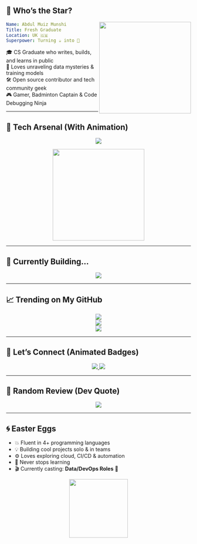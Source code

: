
## 🧠 Who’s the Star?

<img align="right" src="https://media.giphy.com/media/qgQUggAC3Pfv687qPC/giphy.gif" width="250"/>

```yaml
Name: Abdul Muiz Munshi
Title: Fresh Graduate
Location: UK 🇬🇧
Superpower: Turning ☕ into 🧠
```

🎓 CS Graduate who writes, builds, and learns in public  
🧠 Loves unraveling data mysteries & training models  
🛠️ Open source contributor and tech community geek  
🎮 Gamer, Badminton Captain & Code Debugging Ninja

---

## 🔧 Tech Arsenal (With Animation)

<p align="center">
  <img src="https://skillicons.dev/icons?i=python,cpp,java,js,html,css,php,react,laravel,postgresql,mysql,linux,git,vscode,github" />
</p>

<p align="center">
  <img src="https://media.giphy.com/media/TilmLMmWrRYYHjLfub/giphy.gif" width="250"/>
</p>

---

## 🚀 Currently Building...

<p align="center">
  <img src="https://readme-typing-svg.herokuapp.com?font=Fira+Code&size=20&pause=1000&center=true&vCenter=true&color=F70606&lines=🤖+Deep+Learning+Models;📊+Data+Visualizations+that+Speak;🧩+MLOps+Pipelines;💥+Web+Apps+with+React+and+Laravel" />
</p>

---

## 📈 Trending on My GitHub

<p align="center">
  <img src="https://github-readme-streak-stats.herokuapp.com/?user=muiz2353673&theme=tokyonight&hide_border=false" />
  <br/>
  <img src="https://github-readme-stats.vercel.app/api?username=muiz2353673&show_icons=true&theme=tokyonight&hide_border=false" />
  <br/>
  <img src="https://github-readme-stats.vercel.app/api/top-langs/?username=muiz2353673&layout=compact&theme=tokyonight&hide_border=false" />
</p>

---

## 💬 Let’s Connect (Animated Badges)

<p align="center">
  <a href="https://instagram.com/munshi_muiz">
    <img src="https://img.shields.io/badge/Instagram-FF416C?style=for-the-badge&logo=instagram&logoColor=white&labelColor=black&color=E50914&logoWidth=20" />
  </a>
  <a href="https://linkedin.com/in/abdul-muiz-munshi-6ab4141b8">
    <img src="https://img.shields.io/badge/LinkedIn-0A66C2?style=for-the-badge&logo=linkedin&logoColor=white&labelColor=black" />
  </a>
</p>

---

## 💭 Random Review (Dev Quote)

<p align="center">
  <img src="https://quotes-github-readme.vercel.app/api?type=horizontal&theme=tokyonight" />
</p>

---

## 🌀 Easter Eggs

- 💥 Fluent in 4+ programming languages  
- 💡 Building cool projects solo & in teams  
- ⚙️ Loves exploring cloud, CI/CD & automation  
- 🧠 Never stops learning  
- 🎬 Currently casting: **Data/DevOps Roles** 🎯  

<p align="center">
  <img src="https://media.giphy.com/media/xUPGcEliCc7bETyfO8/giphy.gif" width="160" />
</p>
